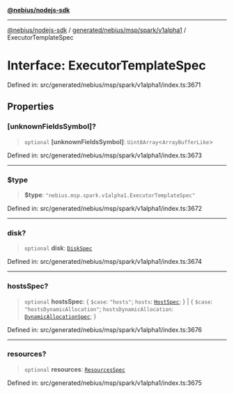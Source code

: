 [**@nebius/nodejs-sdk**](../../../../../../README.md)

***

[@nebius/nodejs-sdk](../../../../../../README.md) / [generated/nebius/msp/spark/v1alpha1](../README.md) / ExecutorTemplateSpec

# Interface: ExecutorTemplateSpec

Defined in: src/generated/nebius/msp/spark/v1alpha1/index.ts:3671

## Properties

### \[unknownFieldsSymbol\]?

> `optional` **\[unknownFieldsSymbol\]**: `Uint8Array`\<`ArrayBufferLike`\>

Defined in: src/generated/nebius/msp/spark/v1alpha1/index.ts:3673

***

### $type

> **$type**: `"nebius.msp.spark.v1alpha1.ExecutorTemplateSpec"`

Defined in: src/generated/nebius/msp/spark/v1alpha1/index.ts:3672

***

### disk?

> `optional` **disk**: [`DiskSpec`](../../../v1alpha1/resource/interfaces/DiskSpec.md)

Defined in: src/generated/nebius/msp/spark/v1alpha1/index.ts:3674

***

### hostsSpec?

> `optional` **hostsSpec**: \{ `$case`: `"hosts"`; `hosts`: [`HostSpec`](../../../v1alpha1/resource/interfaces/HostSpec.md); \} \| \{ `$case`: `"hostsDynamicAllocation"`; `hostsDynamicAllocation`: [`DynamicAllocationSpec`](DynamicAllocationSpec.md); \}

Defined in: src/generated/nebius/msp/spark/v1alpha1/index.ts:3676

***

### resources?

> `optional` **resources**: [`ResourcesSpec`](../../../v1alpha1/resource/interfaces/ResourcesSpec.md)

Defined in: src/generated/nebius/msp/spark/v1alpha1/index.ts:3675
